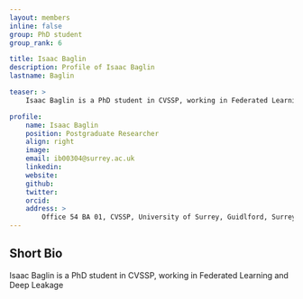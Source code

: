 ```yaml
---
layout: members
inline: false
group: PhD student
group_rank: 6

title: Isaac Baglin
description: Profile of Isaac Baglin
lastname: Baglin

teaser: >
    Isaac Baglin is a PhD student in CVSSP, working in Federated Learning and Deep Leakage

profile:
    name: Isaac Baglin
    position: Postgraduate Researcher
    align: right
    image: 
    email: ib00304@surrey.ac.uk
    linkedin: 
    website: 
    github: 
    twitter: 
    orcid: 
    address: >
        Office 54 BA 01, CVSSP, University of Surrey, Guidlford, Surrey, GU27XH<br />
---
```

## Short Bio
Isaac Baglin is a PhD student in CVSSP, working in Federated Learning and Deep Leakage